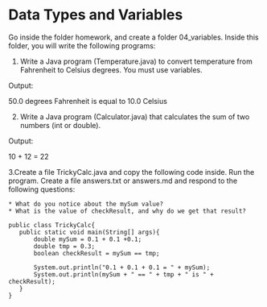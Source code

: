 # Data Types and Variables

Go inside the folder homework, and create a folder 04_variables. Inside this folder, you will write the following programs:

1. Write a Java program (Temperature.java) to convert temperature from Fahrenheit to Celsius degrees. You must use variables.
   
Output:

50.0 degrees Fahrenheit is equal to 10.0 Celsius

2. Write a Java program (Calculator.java) that calculates the sum of two numbers (int or double).

Output:

10 + 12 = 22

3.Create a file TrickyCalc.java and copy the following code inside. Run the program. Create a file answers.txt or answers.md and respond to the following questions:
   
    * What do you notice about the mySum value?
    * What is the value of checkResult, and why do we get that result?

```
public class TrickyCalc{
   public static void main(String[] args){
       double mySum = 0.1 + 0.1 +0.1;
       double tmp = 0.3;
       boolean checkResult = mySum == tmp;

       System.out.println("0.1 + 0.1 + 0.1 = " + mySum);
       System.out.println(mySum + " == " + tmp + " is " + checkResult);
   }
}
```
